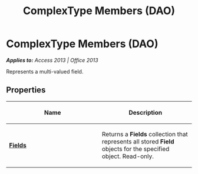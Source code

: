 ﻿---
title: ComplexType Members (DAO)
TOCTitle: ComplexType Members
ms:assetid: 5f0001fb-f46b-8e4c-0bd9-613c831eca96
ms:mtpsurl: https://msdn.microsoft.com/en-us/library/Ff194740(v=office.15)
ms:contentKeyID: 48545150
ms.date: 09/18/2015
mtps_version: v=office.15
---

# ComplexType Members (DAO)


_**Applies to:** Access 2013 | Office 2013_

Represents a multi-valued field.

## Properties

<table>
<colgroup>
<col style="width: 50%" />
<col style="width: 50%" />
</colgroup>
<thead>
<tr class="header">
<th><p>Name</p></th>
<th><p>Description</p></th>
</tr>
</thead>
<tbody>
<tr class="odd">
<td><p><strong><a href="complextype-fields-property-dao.md">Fields</a></strong></p></td>
<td><p>Returns a <strong>Fields</strong> collection that represents all stored <strong>Field</strong> objects for the specified object. Read-only.</p></td>
</tr>
</tbody>
</table>

